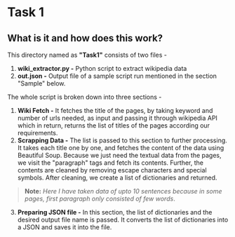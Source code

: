 # Task 1

## What is it and how does this work?
This directory named as **"Task1"** consists of two files - 
1. **wiki_extractor.py -** Python script to extract wikipedia data
2. **out.json -** Output file of a sample script run mentioned in the section "Sample" below.


The whole script is broken down into three sections - 
1. **Wiki Fetch -** It fetches the title of the pages, by taking keyword and number of urls needed, as input and passing it through wikipedia API which in return, returns the list of titles of the pages according our requirements.
2. **Scrapping Data -** The list is passed to this section to further processing. It takes each title one by one, and fetches the content of the data using Beautiful Soup. Because we just need the textual data from the pages, we visit the "paragraph" tags and fetch its contents. Further, the contents are cleaned by removing escape characters and special symbols. After cleaning, we create a list of dictionaries and returned.
>**Note:** *Here I have taken data of upto 10 sentences because in some pages, first paragraph only consisted of few words*.
3. **Preparing JSON file -** In this section, the list of dictionaries and the desired output file name is passed. It converts the list of dictionaries into a JSON and saves it into the file.
